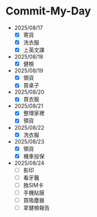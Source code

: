 # Commit-My-Day

- 2025/08/17
  - [x] 寄貨
  - [x] 洗衣服
  - [x] 上英文課
- 2025/08/18
  - [x] 健檢
- 2025/08/19
  - [x] 領貨
  - [x] 買桌子
- 2025/08/20
  - [x] 買衣服
- 2025/08/21
  - [x] 整理家裡
  - [x] 領貨
- 2025/08/22
  - [x] 洗衣服
- 2025/08/23
  - [x] 領貨
  - [x] 機車投保
- 2025/08/24
  - [ ] 影印
  - [ ] 看牙醫
  - [ ] 換SIM卡
  - [ ] 手機貼膜
  - [ ] 買吸塵器
  - [ ] 拿健檢報告

